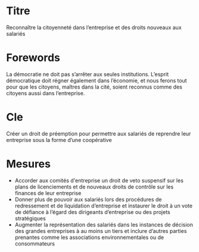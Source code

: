 # Titre

Reconnaître la citoyenneté dans l’entreprise et des droits nouveaux aux salariés

# Forewords

La démocratie ne doit pas s’arrêter aux seules institutions. L’esprit démocratique doit régner également dans l’économie, et nous ferons tout pour que les citoyens, maîtres dans la cité, soient reconnus comme des citoyens aussi dans l’entreprise.

# Cle

Créer un droit de préemption pour permettre aux salariés de reprendre leur entreprise sous la forme d’une coopérative

# Mesures

* Accorder aux comités d'entreprise un droit de veto suspensif sur les plans de licenciements et de nouveaux droits de contrôle sur les finances de leur entreprise
* Donner plus de pouvoir aux salariés lors des procédures de redressement et de liquidation d’entreprise et instaurer le droit à un vote de défiance à l’égard des dirigeants d’entreprise ou des projets stratégiques
* Augmenter la représentation des salariés dans les instances de décision des grandes entreprises à au moins un tiers et inclure d’autres parties prenantes comme les associations environnementales ou de consommateurs